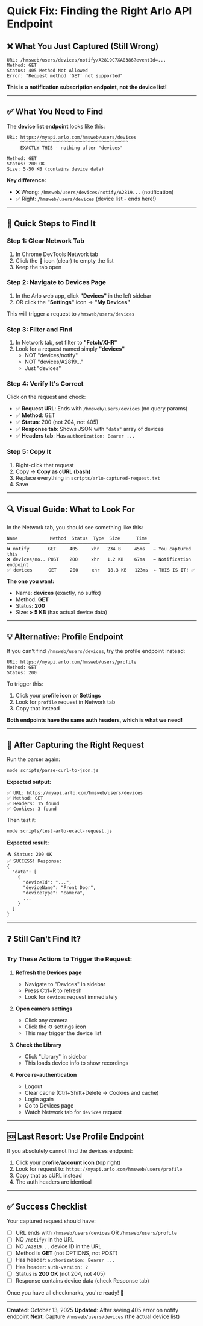 # Quick Fix: Finding the Right Arlo API Endpoint

## ❌ What You Just Captured (Still Wrong)

```
URL: /hmsweb/users/devices/notify/A2819C7XA0386?eventId=...
Method: GET
Status: 405 Method Not Allowed
Error: "Request method 'GET' not supported"
```

**This is a notification subscription endpoint, not the device list!**

---

## ✅ What You Need to Find

The **device list endpoint** looks like this:

```
URL: https://myapi.arlo.com/hmsweb/users/devices
     ^^^^^^^^^^^^^^^^^^^^^^^^^^^^^^^^^^^^^^^^
     EXACTLY THIS - nothing after "devices"

Method: GET
Status: 200 OK
Size: 5-50 KB (contains device data)
```

**Key difference:**

- ❌ Wrong: `/hmsweb/users/devices/notify/A2819...` (notification)
- ✅ Right: `/hmsweb/users/devices` (device list - ends here!)

---

## 🎯 Quick Steps to Find It

### Step 1: Clear Network Tab

1. In Chrome DevTools Network tab
2. Click the 🚫 icon (clear) to empty the list
3. Keep the tab open

### Step 2: Navigate to Devices Page

1. In the Arlo web app, click **"Devices"** in the left sidebar
2. OR click the **"Settings"** icon → **"My Devices"**

This will trigger a request to `/hmsweb/users/devices`

### Step 3: Filter and Find

1. In Network tab, set filter to **"Fetch/XHR"**
2. Look for a request named simply **"devices"**
   - NOT "devices/notify"
   - NOT "devices/A2819..."
   - Just "devices"

### Step 4: Verify It's Correct

Click on the request and check:

- ✅ **Request URL**: Ends with `/hmsweb/users/devices` (no query params)
- ✅ **Method**: GET
- ✅ **Status**: 200 (not 204, not 405)
- ✅ **Response tab**: Shows JSON with `"data"` array of devices
- ✅ **Headers tab**: Has `authorization: Bearer ...`

### Step 5: Copy It

1. Right-click that request
2. Copy → **Copy as cURL (bash)**
3. Replace everything in `scripts/arlo-captured-request.txt`
4. Save

---

## 🔍 Visual Guide: What to Look For

In the Network tab, you should see something like this:

```
Name            Method  Status  Type  Size      Time
─────────────────────────────────────────────────────
❌ notify       GET     405     xhr   234 B     45ms   ← You captured this
❌ devices/no.. POST    200     xhr   1.2 KB    67ms   ← Notification endpoint
✅ devices      GET     200     xhr   18.3 KB   123ms  ← THIS IS IT! ✅
```

**The one you want:**

- Name: **devices** (exactly, no suffix)
- Method: **GET**
- Status: **200**
- Size: **> 5 KB** (has actual device data)

---

## 💡 Alternative: Profile Endpoint

If you can't find `/hmsweb/users/devices`, try the profile endpoint instead:

```
URL: https://myapi.arlo.com/hmsweb/users/profile
Method: GET
Status: 200
```

To trigger this:

1. Click your **profile icon** or **Settings**
2. Look for `profile` request in Network tab
3. Copy that instead

**Both endpoints have the same auth headers, which is what we need!**

---

## 🚀 After Capturing the Right Request

Run the parser again:

```bash
node scripts/parse-curl-to-json.js
```

**Expected output:**

```
✅ URL: https://myapi.arlo.com/hmsweb/users/devices
✅ Method: GET
✅ Headers: 15 found
✅ Cookies: 3 found
```

Then test it:

```bash
node scripts/test-arlo-exact-request.js
```

**Expected result:**

```
📥 Status: 200 OK
✅ SUCCESS! Response:
{
  "data": [
    {
      "deviceId": "...",
      "deviceName": "Front Door",
      "deviceType": "camera",
      ...
    }
  ]
}
```

---

## ❓ Still Can't Find It?

### Try These Actions to Trigger the Request:

1. **Refresh the Devices page**
   - Navigate to "Devices" in sidebar
   - Press Ctrl+R to refresh
   - Look for `devices` request immediately

2. **Open camera settings**
   - Click any camera
   - Click the ⚙️ settings icon
   - This may trigger the device list

3. **Check the Library**
   - Click "Library" in sidebar
   - This loads device info to show recordings

4. **Force re-authentication**
   - Logout
   - Clear cache (Ctrl+Shift+Delete → Cookies and cache)
   - Login again
   - Go to Devices page
   - Watch Network tab for `devices` request

---

## 🆘 Last Resort: Use Profile Endpoint

If you absolutely cannot find the devices endpoint:

1. Click your **profile/account icon** (top right)
2. Look for request to: `https://myapi.arlo.com/hmsweb/users/profile`
3. Copy that as cURL instead
4. The auth headers are identical

---

## ✅ Success Checklist

Your captured request should have:

- [ ] URL ends with `/hmsweb/users/devices` OR `/hmsweb/users/profile`
- [ ] NO `/notify/` in the URL
- [ ] NO `/A2819...` device ID in the URL
- [ ] Method is **GET** (not OPTIONS, not POST)
- [ ] Has header: `authorization: Bearer ...`
- [ ] Has header: `auth-version: 2`
- [ ] Status is **200 OK** (not 204, not 405)
- [ ] Response contains device data (check Response tab)

Once you have all checkmarks, you're ready! 🎉

---

**Created**: October 13, 2025
**Updated**: After seeing 405 error on notify endpoint
**Next**: Capture `/hmsweb/users/devices` (the actual device list)
